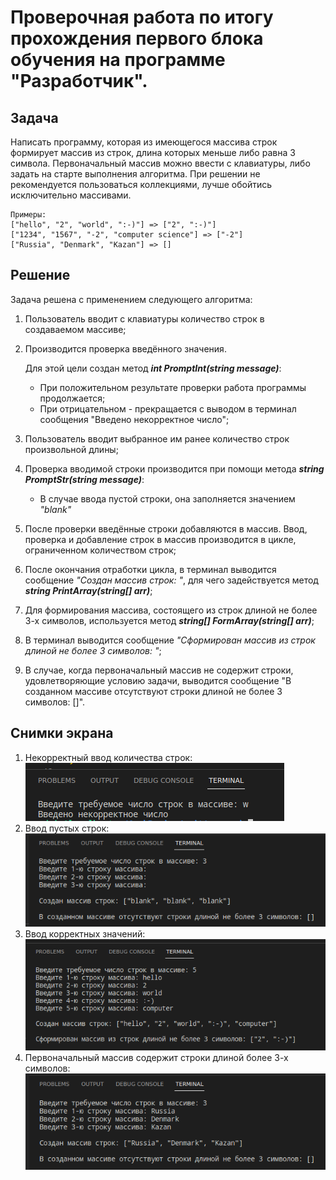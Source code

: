 # Проверочная работа по итогу прохождения первого блока обучения на программе "Разработчик".

## Задача
Написать программу, которая из имеющегося массива строк формирует массив из строк, длина которых меньше либо равна 3 символа.
Первоначальный массив можно ввести с клавиатуры, либо задать на старте выполнения алгоритма. 
При решении не рекомендуется пользоваться коллекциями, лучше обойтись исключительно массивами.

    Примеры:
    ["hello", "2", "world", ":-)"] => ["2", ":-)"]
    ["1234", "1567", "-2", "computer science"] => ["-2"]
    ["Russia", "Denmark", "Kazan"] => []

## Решение
Задача решена с применением следующего алгоритма: 
1. Пользователь вводит с клавиатуры количество строк в создаваемом массиве;
2. Производится проверка введённого значения. 
    
    Для этой цели создан метод **_int PromptInt(string message)_**:
    * При положительном результате проверки работа программы продолжается;
    * При отрицательном - прекращается с выводом в терминал сообщения "Введено некорректное число";
3. Пользователь вводит выбранное им ранее количество строк произвольной длины;
4. Проверка вводимой строки производится при помощи метода **_string PromptStr(string message)_**:
    * В случае ввода пустой строки, она заполняется значением *"blank"*
5. После проверки введённые строки добавляются в массив. Ввод, проверка и добавление строк в массив производится в цикле, ограниченном количеством строк;
6. После окончания отработки цикла, в терминал выводится сообщение *"Создан массив строк: <array>"*, для чего задействуется метод **_string PrintArray(string[] arr)_**;
7. Для формирования массива, состоящего из строк длиной не более 3-х символов, используется метод **_string[] FormArray(string[] arr)_**;
8. В терминал выводится сообщение *_"Сформирован массив из строк длиной не более 3 символов: <array>"_*;
9. В случае, когда первоначальный массив не содержит строки, удовлетворяющие условию задачи, выводится сообщение "В созданном массиве отсутствуют строки длиной не более 3 символов: []".

## Снимки экрана
1. Некорректный ввод количества строк:
![Invalid input of a strings number](images/invalid_input.png)
2. Ввод пустых строк:
![Blank strings input](images/blank_strings.png)
3. Ввод корректных значений:
![Valid values input](images/valid_strings.png)
4. Первоначальный массив содержит строки длиной более 3-х символов:
![All strings in original array are of length greater than 3 characters](images/long_strings.png)